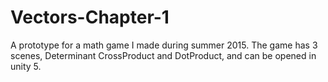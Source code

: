 # Vectors-Chapter-1
A prototype for a math game I made during summer 2015.
The game has 3 scenes, Determinant CrossProduct and DotProduct, and can be opened in unity 5.
